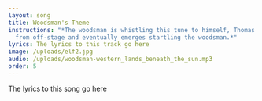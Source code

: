 ```yaml
---
layout: song
title: Woodsman's Theme
instructions: "*The woodsman is whistling this tune to himself, Thomas observes
  from off-stage and eventually emerges startling the woodsman.*"
lyrics: The lyrics to this track go here
image: /uploads/elf2.jpg
audio: /uploads/woodsman-western_lands_beneath_the_sun.mp3
order: 5
---
```

The lyrics to this song go here
